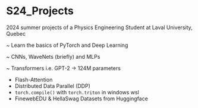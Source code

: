 # S24_Projects

2024 summer projects of a Physics Engineering Student at Laval University, Quebec

~ Learn the basics of PyTorch and Deep Learning

~ CNNs, WaveNets (briefly) and MLPs

~ Transformers i.e. GPT-2 -> 124M parameters
 - Flash-Attention
 - Distributed Data Parallel (DDP)
 - ``torch.compile()`` with ``torch.triton`` in windows wsl
 - FinewebEDU & HellaSwag Datasets from Huggingface
